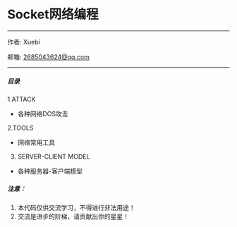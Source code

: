 # Socket网络编程

----------------------------------------------

作者: Xuebi

邮箱: 2685043624@qq.com

----------------------------------------------

##### 目录
1.ATTACK
* 各种网络DOS攻击

2.TOOLS
* 网络常用工具

3. SERVER-CLIENT MODEL
* 各种服务器-客户端模型




##### 注意：

1. 本代码仅供交流学习，不得进行非法用途！
2. 交流是进步的阶梯，请贡献出你的星星！
